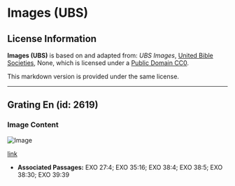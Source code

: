 # Images (UBS)

## License Information

**Images (UBS)** is based on and adapted from: _UBS Images_, [United Bible Societies](https://unitedbiblesocieties.org/), None, which is licensed under a [Public Domain CC0](https://creativecommons.org/public-domain/cc0/).

This markdown version is provided under the same license.



--------------------------------

## Grating En (id: 2619)

### Image Content

![Image](https://cdn.aquifer.bible/aquifer-content/resources/Media/WEB-0445_grating_en.jpg)

[link](https://cdn.aquifer.bible/aquifer-content/resources/Media/WEB-0445_grating_en.jpg)

* **Associated Passages:** EXO 27:4; EXO 35:16; EXO 38:4; EXO 38:5; EXO 38:30; EXO 39:39

